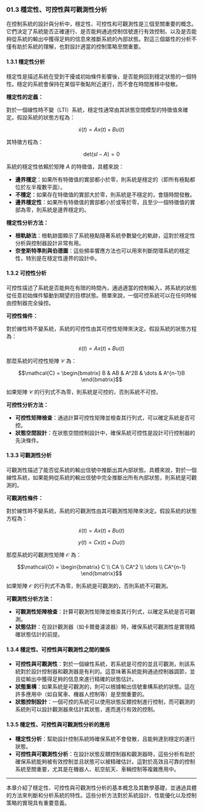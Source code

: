 ### 01.3 穩定性、可控性與可觀測性分析

在控制系統的設計與分析中，穩定性、可控性和可觀測性是三個至關重要的概念。它們決定了系統能否正確運行、是否能夠通過控制信號進行有效控制、以及是否能夠從系統的輸出中獲得足夠的信息來推斷系統的內部狀態。對這三個屬性的分析不僅有助於系統的理解，也對設計適當的控制策略至關重要。

#### 1.3.1 穩定性分析

穩定性是描述系統在受到干擾或初始條件影響後，是否能夠回到穩定狀態的一個特性。穩定的系統會保持在某個平衡點附近運行，而不會在時間推移中發散。

**穩定性的定義：**

對於一個線性時不變（LTI）系統，穩定性通常由其狀態空間模型的特徵值來確定。假設系統的狀態方程為：


```math
\dot{x}(t) = A x(t) + B u(t)
```


其特徵方程為：


```math
\text{det}(sI - A) = 0
```


系統的穩定性依賴於矩陣  $`A`$  的特徵值，具體來說：

- **邊界穩定**：如果所有特徵值的實部都小於零，則系統是穩定的（即所有極點都位於左半複數平面）。
- **不穩定**：如果存在特徵值的實部大於零，則系統是不穩定的，會隨時間發散。
- **邊界穩定性**：如果所有特徵值的實部都小於或等於零，且至少一個特徵值的實部為零，則系統是邊界穩定的。

**穩定性分析方法：**

- **根軌跡法**：根軌跡圖顯示了系統極點隨著系統參數變化的軌跡，這對於穩定性分析與控制器設計非常有用。
- **奈奎斯特準則與伯德圖**：這些頻率響應方法也可以用來判斷閉環系統的穩定性，特別是在穩定性邊界的設計中。

#### 1.3.2 可控性分析

可控性描述了系統是否能夠在有限的時間內，通過適當的控制輸入，將系統的狀態從任意初始條件驅動到期望的目標狀態。簡單來說，一個可控系統可以在任何時候由控制器完全操控。

**可控性條件：**

對於線性時不變系統，系統的可控性由其可控性矩陣來決定。假設系統的狀態方程為：


```math
\dot{x}(t) = A x(t) + B u(t)
```


那麼系統的可控性矩陣  $`\mathcal{C}`$  為：


```math
\mathcal{C} = \begin{bmatrix} B & AB & A^2B & \dots & A^{n-1}B \end{bmatrix}
```


如果矩陣  $`\mathcal{C}`$  的行列式不為零，則系統是可控的，否則系統不可控。

**可控性分析方法：**

- **可控性矩陣檢查**：通過計算可控性矩陣並檢查其行列式，可以確定系統是否可控。
- **狀態空間設計**：在狀態空間控制設計中，確保系統可控性是設計可行控制器的先決條件。

#### 1.3.3 可觀測性分析

可觀測性描述了能否從系統的輸出信號中推斷出其內部狀態。具體來說，對於一個線性系統，如果能夠從系統的輸出信號中完全推斷出所有內部狀態，則系統是可觀測的。

**可觀測性條件：**

對於線性時不變系統，系統的可觀測性由其可觀測性矩陣來決定。假設系統的狀態方程為：


```math
\dot{x}(t) = A x(t) + B u(t)
```


```math
y(t) = C x(t) + D u(t)
```


那麼系統的可觀測性矩陣  $`\mathcal{O}`$  為：


```math
\mathcal{O} = \begin{bmatrix} C \\ CA \\ CA^2 \\ \dots \\ CA^{n-1} \end{bmatrix}
```


如果矩陣  $`\mathcal{O}`$  的行列式不為零，則系統是可觀測的，否則系統不可觀測。

**可觀測性分析方法：**

- **可觀測性矩陣檢查**：計算可觀測性矩陣並檢查其行列式，以確定系統是否可觀測。
- **狀態估計**：在設計觀測器（如卡爾曼濾波器）時，確保系統可觀測性是實現精確狀態估計的前提。

#### 1.3.4 穩定性、可控性與可觀測性之間的關係

- **可控性與可觀測性**：對於一個線性系統，若系統是可控的並且可觀測，則該系統對於設計控制器和觀測器是有利的。這意味著系統能夠通過控制器調節，並且從輸出中獲得足夠的信息來進行精確的狀態估計。
- **狀態重構**：如果系統是可觀測的，則可以根據輸出信號重構系統的狀態。這在許多應用中（如自駕車、機器人控制等）是至關重要的。
- **狀態控制設計**：一個可控的系統可以使用狀態反饋控制進行控制，而可觀測的系統則可以設計觀測器來估計其狀態，進而進行有效的控制。

#### 1.3.5 穩定性、可控性與可觀測性分析的應用

- **穩定性分析**：幫助設計控制系統時確保系統不會發散，且能夠達到穩定的運行狀態。
- **可控性與可觀測性分析**：在設計狀態反饋控制器和觀測器時，這些分析有助於確保系統能夠被有效控制並且狀態可以被精確估計。這對於高效且可靠的控制系統至關重要，尤其是在機器人、航空航天、車輛控制等複雜應用中。

---

本章介紹了穩定性、可控性與可觀測性分析的基本概念及其數學基礎，並通過具體的方法來判斷和分析系統的特性。這些分析方法對於系統設計、性能優化以及控制策略的實現具有重要意義。